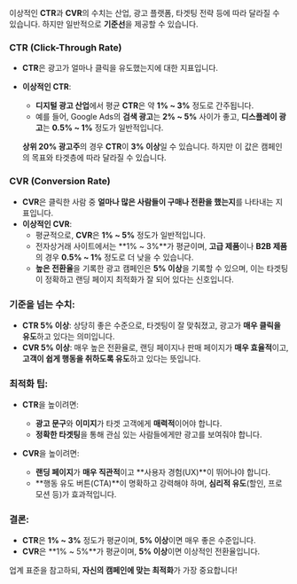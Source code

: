 이상적인 **CTR**과 **CVR**의 수치는 산업, 광고 플랫폼, 타겟팅 전략 등에 따라 달라질 수 있습니다. 하지만 일반적으로 **기준선**을 제공할 수 있습니다.

### **CTR (Click-Through Rate)**
- **CTR**은 광고가 얼마나 클릭을 유도했는지에 대한 지표입니다.
- **이상적인 CTR**:
  - **디지털 광고 산업**에서 평균 **CTR**은 약 **1% ~ 3%** 정도로 간주됩니다.
  - 예를 들어, Google Ads의 **검색 광고**는 **2% ~ 5%** 사이가 좋고, **디스플레이 광고**는 **0.5% ~ 1%** 정도가 일반적입니다.
  
  **상위 20% 광고주**의 경우 **CTR**이 **3% 이상**일 수 있습니다. 하지만 이 값은 캠페인의 목표와 타겟층에 따라 달라질 수 있습니다.

### **CVR (Conversion Rate)**
- **CVR**은 클릭한 사람 중 **얼마나 많은 사람들이 구매나 전환을 했는지**를 나타내는 지표입니다.
- **이상적인 CVR**:
  - 평균적으로, **CVR**은 **1% ~ 5%** 정도가 일반적입니다. 
  - 전자상거래 사이트에서는 **1% ~ 3%**가 평균이며, **고급 제품**이나 **B2B 제품**의 경우 **0.5% ~ 1%** 정도로 더 낮을 수 있습니다.
  - **높은 전환율**을 기록한 광고 캠페인은 **5% 이상**을 기록할 수 있으며, 이는 타겟팅이 정확하고 랜딩 페이지 최적화가 잘 되어 있다는 신호입니다.

### **기준을 넘는 수치**:
- **CTR 5% 이상**: 상당히 좋은 수준으로, 타겟팅이 잘 맞춰졌고, 광고가 **매우 클릭을 유도**하고 있다는 의미입니다.
- **CVR 5% 이상**: 매우 높은 전환율로, 랜딩 페이지나 판매 페이지가 **매우 효율적**이고, **고객이 쉽게 행동을 취하도록 유도**하고 있다는 뜻입니다.

### **최적화 팁**:
- **CTR**을 높이려면:
  - **광고 문구**와 **이미지**가 타겟 고객에게 **매력적**이어야 합니다.
  - **정확한 타겟팅**을 통해 관심 있는 사람들에게만 광고를 보여줘야 합니다.
  
- **CVR**을 높이려면:
  - **랜딩 페이지**가 **매우 직관적**이고 **사용자 경험(UX)**이 뛰어나야 합니다.
  - **행동 유도 버튼(CTA)**이 명확하고 강력해야 하며, **심리적 유도**(할인, 프로모션 등)가 효과적입니다.

### 결론:
- **CTR**은 **1% ~ 3%** 정도가 평균이며, **5% 이상**이면 매우 좋은 수준입니다.
- **CVR**은 **1% ~ 5%**가 평균이며, **5% 이상**이면 이상적인 전환율입니다.

업계 표준을 참고하되, **자신의 캠페인에 맞는 최적화**가 가장 중요합니다!